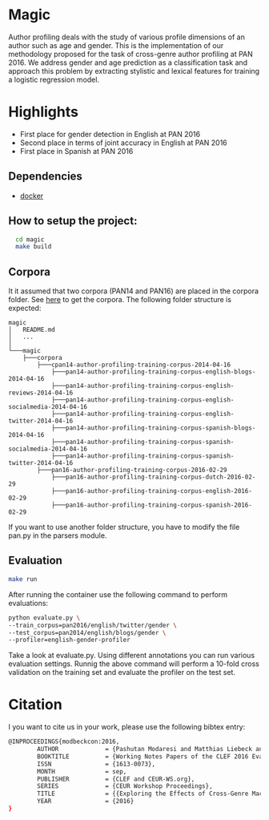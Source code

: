 # Magic

Author profiling deals with the study of various profile dimensions of an author such as age and gender. This is the implementation of our methodology proposed for the task of cross-genre author profiling at PAN 2016. We address gender and age prediction as a classification task and approach this problem by extracting stylistic and lexical features for training a logistic regression model.

# Highlights
*  First place for gender detection in English at PAN 2016
*  Second place in terms of joint accuracy in English at PAN 2016
*  First place in Spanish at PAN 2016

## Dependencies
* [docker](https://www.docker.com/)
## How to setup the project:
``` bash
  cd magic
  make build
```
## Corpora
It it assumed that two corpora (PAN14 and PAN16) are placed in the corpora folder. See [here](http://pan.webis.de/) to get the corpora. The following folder structure is expected:
```
magic
│   README.md
│   ...   
│
└───magic
    ├───corpora
        ├───cpan14-author-profiling-training-corpus-2014-04-16
            ├───pan14-author-profiling-training-corpus-english-blogs-2014-04-16
            ├───pan14-author-profiling-training-corpus-english-reviews-2014-04-16
            ├───pan14-author-profiling-training-corpus-english-socialmedia-2014-04-16
            ├───pan14-author-profiling-training-corpus-english-twitter-2014-04-16
            ├───pan14-author-profiling-training-corpus-spanish-blogs-2014-04-16
            ├───pan14-author-profiling-training-corpus-spanish-socialmedia-2014-04-16
            ├───pan14-author-profiling-training-corpus-spanish-twitter-2014-04-16
        ├───pan16-author-profiling-training-corpus-2016-02-29
            ├───pan16-author-profiling-training-corpus-dutch-2016-02-29
            ├───pan16-author-profiling-training-corpus-english-2016-02-29
            ├───pan16-author-profiling-training-corpus-spanish-2016-02-29
```
If you want to use another folder structure, you have to modify the file pan.py in the parsers module.
## Evaluation
``` bash
make run
```
After running the container use the following command to perform evaluations:
``` bash
python evaluate.py \
--train_corpus=pan2016/english/twitter/gender \
--test_corpus=pan2014/english/blogs/gender \
--profiler=english-gender-profiler
```
Take a look at evaluate.py. Using different annotations you can run various evaluation settings.
Runnig the above command will perform a 10-fold cross validation on the training set and evaluate the profiler on the test set.

# Citation
I you want to cite us in your work, please use the following bibtex entry:
``` bash
@INPROCEEDINGS{modbeckcon:2016,
        AUTHOR             = {Pashutan Modaresi and Matthias Liebeck and Stefan Conrad},
        BOOKTITLE          = {Working Notes Papers of the CLEF 2016 Evaluation Labs},
        ISSN               = {1613-0073},
        MONTH              = sep,
        PUBLISHER          = {CLEF and CEUR-WS.org},
        SERIES             = {CEUR Workshop Proceedings},
        TITLE              = {{Exploring the Effects of Cross-Genre Machine Learning for Author Profiling in PAN 2016}},
        YEAR               = {2016}
}
```
